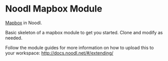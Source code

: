 # Noodl Mapbox Module

[Mapbox](https://www.mapbox.com) in Noodl.

Basic skeleton of a mapbox module to get you started. Clone and modify as needed.

Follow the module guides for more information on how to upload this to your workspace:
http://docs.noodl.net/#/extending/